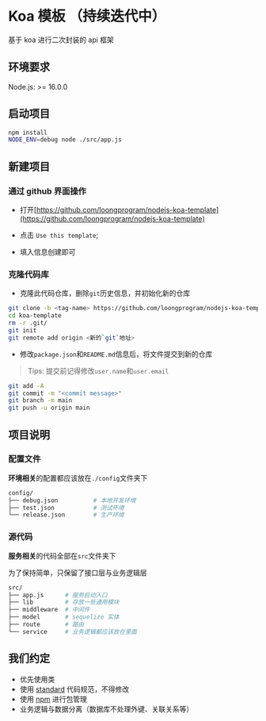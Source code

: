 # Koa 模板 （持续迭代中）

基于 koa 进行二次封装的 api 框架

## 环境要求

Node.js: >= 16.0.0

## 启动项目

```bash
npm install
NODE_ENV=debug node ./src/app.js 
```

## 新建项目

### 通过 github 界面操作

+ 打开[https://github.com/loongprogram/nodejs-koa-template](https://github.com/loongprogram/nodejs-koa-template)

+ 点击 `Use this template`;

+ 填入信息创建即可

### 克隆代码库

+ 克隆此代码仓库，删除`git`历史信息，并初始化新的仓库

```bash
git clone -b <tag-name> https://github.com/loongprogram/nodejs-koa-template.git <your-project-name> --depth=1
cd koa-template
rm -r .git/
git init
git remote add origin <新的`git`地址>
```

+ 修改`package.json`和`README.md`信息后，将文件提交到新的仓库

> Tips: 提交前记得修改`user.name`和`user.email`

```bash
git add -A
git commit -m "<commit message>"
git branch -m main
git push -u origin main
```

## 项目说明

### 配置文件

**环境相关**的配置都应该放在`./config`文件夹下

```bash
config/
├── debug.json          # 本地开发环境
├── test.json           # 测试环境
└── release.json        # 生产环境
```

### 源代码

**服务相关**的代码全部在`src`文件夹下

为了保持简单，只保留了接口层与业务逻辑层

```bash
src/
├── app.js      # 服务启动入口
├── lib         # 存放一些通用模块
├── middleware  # 中间件
├── model       # sequelize 实体
├── route       # 路由
└── service     # 业务逻辑都应该放在里面
```

## 我们约定

+ 优先使用类
+ 使用 [standard](https://standardjs.com/readme-zhcn.html) 代码规范，不得修改
+ 使用 [npm](https://docs.npmjs.com/cli/v7/commands) 进行包管理
+ 业务逻辑与数据分离（数据库不处理外键、关联关系等）
